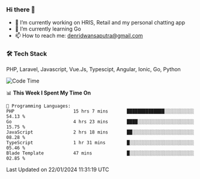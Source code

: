 ### Hi there 👋

- 🔭 I’m currently working on HRIS, Retail and my personal chatting app
- 🌱 I’m currently learning Go
- 📫 How to reach me: denridwansaputra@gmail.com


### 🛠 Tech Stack
PHP, Laravel, Javascript, Vue.Js, Typescipt, Angular, Ionic, Go, Python


<!--START_SECTION:waka-->
![Code Time](http://img.shields.io/badge/Code%20Time-4%2C144%20hrs%2024%20mins-blue)

📊 **This Week I Spent My Time On** 

```text
💬 Programming Languages: 
PHP                      15 hrs 7 mins       ██████████████░░░░░░░░░░░   54.13 % 
Go                       4 hrs 23 mins       ████░░░░░░░░░░░░░░░░░░░░░   15.75 % 
JavaScript               2 hrs 18 mins       ██░░░░░░░░░░░░░░░░░░░░░░░   08.28 % 
TypeScript               1 hr 31 mins        █░░░░░░░░░░░░░░░░░░░░░░░░   05.46 % 
Blade Template           47 mins             █░░░░░░░░░░░░░░░░░░░░░░░░   02.85 % 
```


 Last Updated on 22/01/2024 11:31:19 UTC
<!--END_SECTION:waka-->
